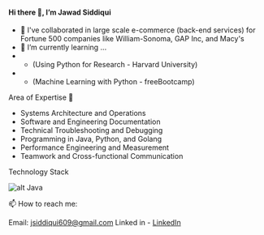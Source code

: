 #### Hi there 👋, I’m Jawad Siddiqui


- 💞️ I've collaborated in large scale e-commerce (back-end services) for Fortune 500 companies like William-Sonoma, GAP Inc, and Macy's
- 🌱 I’m currently learning ... 
- - (Using Python for Research - Harvard University)
- - (Machine Learning with Python - freeBootcamp)


Area of Expertise 🌱 
- Systems Architecture and Operations 
- Software and Engineering Documentation
- Technical Troubleshooting and Debugging 
- Programming in Java, Python, and Golang
- Performance Engineering and Measurement 
- Teamwork and Cross-functional Communication

Technology Stack 

![alt Java](https://user-images.githubusercontent.com/25181517/117201156-9a724800-adec-11eb-9a9d-3cd0f67da4bc.png)



📫 How to reach me:

Email: jsiddiqui609@gmail.com 
Linked in - [LinkedIn](https://www.linkedin.com/in/jsdqui/)
